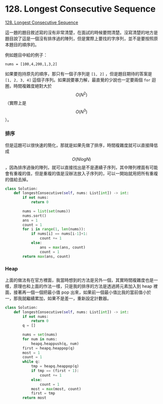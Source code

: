 # 128. Longest Consecutive Sequence

[128. Longest Consecutive Sequence](https://leetcode.com/problems/longest-consecutive-sequence/)

這一題的題目敘述寫的沒有非常清楚，在面試的時候要問清楚。沒寫清楚的地方是題目說了這是一個沒有排序過的陣列，但是實際上要找的字序列，並不是要按照原本題目的順序的。

例如題目中給的例子：

```text
nums = [100,4,200,1,3,2]
```

如果要抱持原先的順序，那只有一個子序列是 `[1, 2]` ，但是題目期待的答案是 `[1, 2, 3, 4]` 這個子序列。如果說要暴力解，最直覺的少說也一定要兩個 `for` 迴圈，時間複雜度絕對大於 $$O(N^2) $$（實際上是$$O(N^3) $$）。

### 排序

但是這題可以很快速的簡化，那就是如果先做了排序，時間複雜度就可以直接降低成 $$O(N log N)$$ ，因為排序過後的陣列，就可以直接找出是不是連續子序列，其中陣列裡面有可能會有重複的值，但是重複的值是沒辦法放入子序列的，可以一開始就用把所有重複的值給去掉。

```python
class Solution:
    def longestConsecutive(self, nums: List[int]) -> int:
        if not nums:
            return 0
        
        nums = list(set(nums))
        nums.sort()
        ans = 1
        count = 1
        for i in range(1, len(nums)):
            if nums[i] == nums[i-1]+1:
                count += 1
            else:
                ans = max(ans, count)
                count = 1
        return max(ans, count)
```

### Heap

上面的做法有在官方裡面，我當時想到的方法是另外一個，其實時間複雜度也是一樣，原理也和上面的作法一樣，只是我的排序的方法是透過將元素加入到 heap 裡面，接著再一個一個把最小值 pop 出來，如果前一個最小值比我的當前值小於一，那我就繼續累加，如果不是差一，重新設定計數器。

```python
class Solution:
    def longestConsecutive(self, nums: List[int]) -> int:
        if not nums:
            return 0
        q = []
        
        nums = set(nums)
        for num in nums:
            heapq.heappush(q, num)
        first = heapq.heappop(q)
        most = 1
        count = 1
        while q:
            tmp = heapq.heappop(q)
            if tmp == (first + 1):
                count += 1
            else:
                count = 1
            most = max(most, count)
            first = tmp
        return most
```

